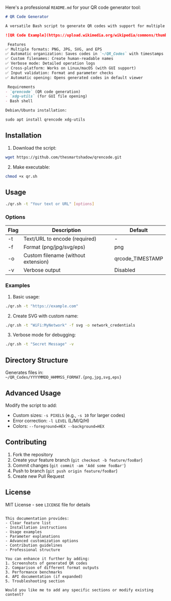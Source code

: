 Here's a professional `README.md` for your QR code generator tool:

```markdown
# QR Code Generator

A versatile Bash script to generate QR codes with support for multiple formats, custom filenames, and automatic organization.

![QR Code Example](https://upload.wikimedia.org/wikipedia/commons/thumb/1/1d/QR_Code_Example.svg/240px-QR_Code_Example.svg.png)

 Features
✅ Multiple formats: PNG, JPG, SVG, and EPS  
✅ Automatic organization: Saves codes in `~/QR_Codes` with timestamps  
✅ Custom filenames: Create human-readable names  
✅ Verbose mode: Detailed operation logs  
✅ Cross-platform: Works on Linux/macOS (with GUI support)  
✅ Input validation: Format and parameter checks  
✅ Automatic opening: Opens generated codes in default viewer

 Requirements
- `qrencode` (QR code generation)
- `xdg-utils` (for GUI file opening)
- Bash shell

Debian/Ubuntu installation:

sudo apt install qrencode xdg-utils
```

## Installation
1. Download the script:
```bash
wget https://github.com/thesmartshadow/qrencode.git
```
2. Make executable:
```bash
chmod +x qr.sh
```

## Usage
```bash
./qr.sh -t "Your text or URL" [options]
```

### Options
| Flag | Description                          | Default          |
|------|--------------------------------------|------------------|
| -t   | Text/URL to encode (required)        | -                |
| -f   | Format (png/jpg/svg/eps)             | png              |
| -o   | Custom filename (without extension)  | qrcode_TIMESTAMP |
| -v   | Verbose output                       | Disabled         |

### Examples
1. Basic usage:
```bash
./qr.sh -t "https://example.com"
```

2. Create SVG with custom name:
```bash
./qr.sh -t "WiFi:MyNetwork" -f svg -o network_credentials
```

3. Verbose mode for debugging:
```bash
./qr.sh -t "Secret Message" -v
```

## Directory Structure
Generates files in:  
`~/QR_Codes/YYYYMMDD_HHMMSS_FORMAT.{png,jpg,svg,eps}`

## Advanced Usage
Modify the script to add:
- Custom sizes: `-s PIXELS` (e.g., `-s 10` for larger codes)
- Error correction: `-l LEVEL` (L/M/Q/H)
- Colors: `--foreground=HEX --background=HEX`

## Contributing
1. Fork the repository
2. Create your feature branch (`git checkout -b feature/fooBar`)
3. Commit changes (`git commit -am 'Add some fooBar'`)
4. Push to branch (`git push origin feature/fooBar`)
5. Create new Pull Request

## License
MIT License - see `LICENSE` file for details
```

This documentation provides:
- Clear feature list
- Installation instructions
- Usage examples
- Parameter explanations
- Advanced customization options
- Contribution guidelines
- Professional structure

You can enhance it further by adding:
1. Screenshots of generated QR codes
2. Comparison of different format outputs
3. Performance benchmarks
4. API documentation (if expanded)
5. Troubleshooting section

Would you like me to add any specific sections or modify existing content?
